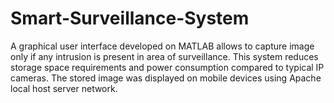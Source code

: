 # Smart-Surveillance-System
A graphical user interface developed on MATLAB allows to capture image only if any intrusion is present in area of surveillance. This system reduces storage space requirements and power consumption compared to typical IP cameras. The stored image was displayed on mobile devices using Apache local host server network.
